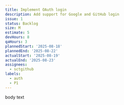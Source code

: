 ```yaml
---
title: Implement OAuth login
description: Add support for Google and GitHub login
issue: 1
status: Backlog
size: M
estimate: 5
devHours: 8
qaHours: 3
plannedStart: '2025-08-18'
plannedEnd: '2025-08-22'
actualStart: '2025-08-19'
actualEnd: '2025-08-23'
assignees:
  - sctgithub
labels:
  - auth
  - P1
---
```


body text
